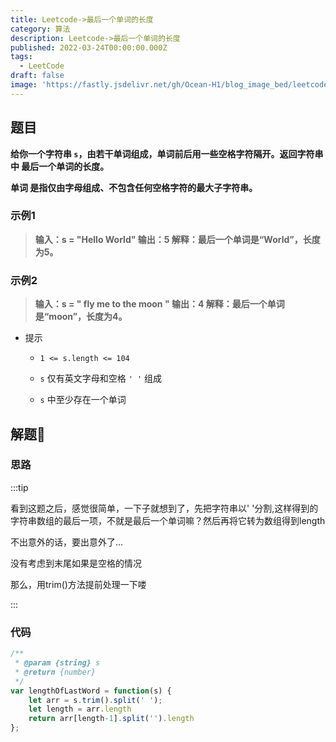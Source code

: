 ```yaml
---
title: Leetcode->最后一个单词的长度
category: 算法
description: Leetcode->最后一个单词的长度
published: 2022-03-24T00:00:00.000Z
tags:
  - LeetCode
draft: false
image: 'https://fastly.jsdelivr.net/gh/Ocean-H1/blog_image_bed/leetcode.png'
---
```


## 题目

**给你一个字符串 `s`，由若干单词组成，单词前后用一些空格字符隔开。返回字符串中 最后一个单词的长度。**

**单词 是指仅由字母组成、不包含任何空格字符的最大子字符串。**

### 示例1

> **输入：s = "Hello World"
> 输出：5
> 解释：最后一个单词是“World”，长度为5。**

### 示例2

> **输入：s = "   fly me   to   the moon  "
> 输出：4
> 解释：最后一个单词是“moon”，长度为4。**

* 提示

  - `1 <= s.length <= 104`

  - `s` 仅有英文字母和空格 `' '` 组成

  - `s` 中至少存在一个单词

## 解题:tada:

### 思路

:::tip

看到这题之后，感觉很简单，一下子就想到了，先把字符串以' '分割,这样得到的字符串数组的最后一项，不就是最后一个单词嘛？然后再将它转为数组得到length

不出意外的话，要出意外了...

没有考虑到末尾如果是空格的情况

那么，用trim()方法提前处理一下喽

:::

### 代码

```javascript
/**
 * @param {string} s
 * @return {number}
 */
var lengthOfLastWord = function(s) {
    let arr = s.trim().split(' ');
    let length = arr.length
    return arr[length-1].split('').length
};
```

